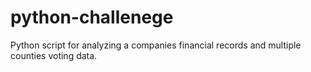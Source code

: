 # python-challenege
Python script for analyzing a companies financial records and multiple counties voting data. 
